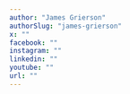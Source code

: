 ```yaml
---
author: "James Grierson"
authorSlug: "james-grierson"
x: ""
facebook: ""
instagram: ""
linkedin: ""
youtube: ""
url: ""
---
```

